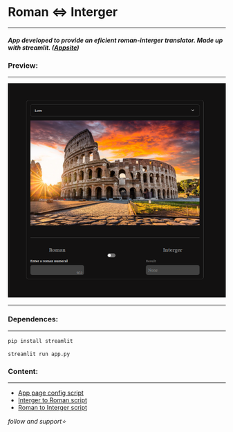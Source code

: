 # Roman <=> Interger
---
##### *App developed to provide an eficient roman-interger translator. Made up with streamlit*. ([Appsite]())

### Preview:
---
![img](img/capt.png)

---
### Dependences:
---
```
pip install streamlit
```
```
streamlit run app.py
```
### Content:
---
- [App page config script](app.py)
- [Interger to Roman script](IntergerToRoman.py)
- [Roman to Interger script](RomanToInterger.py)

*follow and support⭐️*